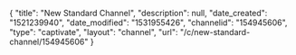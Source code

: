{
    "title": "New Standard Channel",
    "description": null,
    "date_created": "1521239940",
    "date_modified": "1531955426",
    "channelid": "154945606",
    "type": "captivate",
    "layout": "channel",
    "url": "\/c\/new-standard-channel\/154945606"
}
